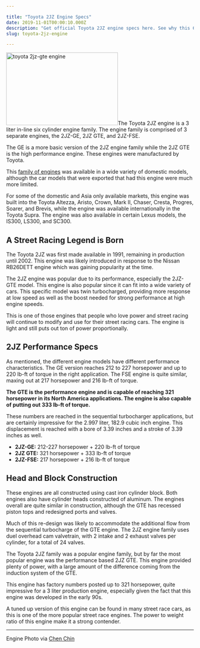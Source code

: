```yaml
---

title: "Toyota 2JZ Engine Specs"
date: 2019-11-01T00:00:10.000Z
description: "Get official Toyota 2JZ engine specs here. See why this 6 cylinder motor is perfect for engine swaps. Which one your favorite? 2JZ-GE, 2JZ GTE, or 2JZ-FSE."
slug: toyota-2jz-engine

---
```


<img class="alignright size-medium wp-image-716" src="http://www.hcdmag.com/wp-content/uploads/toyota_2jz_gte_engine-300x195.jpg" alt="toyota 2jz-gte engine" width="300" height="195">The Toyota 2JZ engine is a 3 liter in-line six cylinder engine family. The engine family is comprised of 3 separate engines, the 2JZ-GE, 2JZ GTE, and 2JZ-FSE.

The GE is a more basic version of the 2JZ engine family while the 2JZ GTE is the high performance engine. These engines were manufactured by Toyota.

This <a href="http://en.wikipedia.org/wiki/Toyota_JZ_engine" target="_blank" rel="noopener noreferrer">family of engines</a> was available in a wide variety of domestic models, although the car models that were exported that had this engine were much more limited.

For some of the domestic and Asia only available markets, this engine was built into the Toyota Altezza, Aristo, Crown, Mark II, Chaser, Cresta, Progres, Soarer, and Brevis, while the engine was available internationally in the Toyota Supra. The engine was also available in certain Lexus models, the IS300, LS300, and SC300.
<h2>A Street Racing Legend is Born</h2>
The Toyota 2JZ was first made available in 1991, remaining in production until 2002. This engine was likely introduced in response to the Nissan RB26DETT engine which was gaining popularity at the time.

The 2JZ engine was popular due to its performance, especially the 2JZ-GTE model. This engine is also popular since it can fit into a wide variety of cars. This specific model was twin turbocharged, providing more response at low speed as well as the boost needed for strong performance at high engine speeds.

This is one of those engines that people who love power and street racing will continue to modify and use for their street racing cars. The engine is light and still puts out ton of power proportionally.
<h2>2JZ Performance Specs</h2>
As mentioned, the different engine models have different performance characteristics. The GE version reaches 212 to 227 horsepower and up to 220 lb-ft of torque in the right application. The FSE engine is quite similar, maxing out at 217 horsepower and 216 lb-ft of torque.

<strong>The GTE is the performance engine and is capable of reaching 321 horsepower in its North America applications. The engine is also capable of putting out 333 lb-ft of torque.</strong>

These numbers are reached in the sequential turbocharger applications, but are certainly impressive for the 2.997 liter, 182.9 cubic inch engine. This displacement is reached with a bore of 3.39 inches and a stroke of 3.39 inches as well.
<ul>
 	<li><strong>2JZ-GE:</strong> 212-227 horsepower + 220 lb-ft of torque</li>
 	<li><strong>2JZ GTE:</strong> 321 horsepower + 333 lb-ft of torque</li>
 	<li><strong>2JZ-FSE:</strong> 217 horsepower + 216 lb-ft of torque</li>
</ul>
<h2>Head and Block Construction</h2>
These engines are all constructed using cast iron cylinder block. Both engines also have cylinder heads constructed of aluminum. The engines overall are quite similar in construction, although the GTE has recessed piston tops and redesigned ports and valves.

Much of this re-design was likely to accommodate the additional flow from the sequential turbocharge of the GTE engine. The 2JZ engine family uses duel overhead cam valvetrain, with 2 intake and 2 exhaust valves per cylinder, for a total of 24 valves.

The Toyota 2JZ family was a popular engine family, but by far the most popular engine was the performance based 2JZ GTE. This engine provided plenty of power, with a large amount of the difference coming from the induction system of the GTE.

This engine has factory numbers posted up to 321 horsepower, quite impressive for a 3 liter production engine, especially given the fact that this engine was developed in the early 90s.

A tuned up version of this engine can be found in many street race cars, as this is one of the more popular street race engines. The power to weight ratio of this engine make it a strong contender.

---

Engine Photo via <a href="http://commons.wikimedia.org/wiki/File:Tuned_2JZ-GTE_engine.jpg" target="_blank" rel="noopener noreferrer">Chen Chin</a>